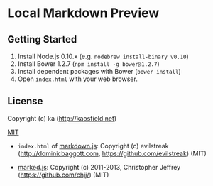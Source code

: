 # Local Markdown Preview

## Getting Started

1. Install Node.js 0.10.x (e.g. `nodebrew install-binary v0.10`)
2. Install Bower 1.2.7 (`npm install -g bower@1.2.7`)
3. Install dependent packages with Bower (`bower install`)
4. Open `index.html` with your web browser.

## License

Copyright (c) ka (http://kaosfield.net)

[MIT](http://opensource.org/licenses/MIT)

* `index.html` of [markdown.js](https://github.com/evilstreak/markdown-js): Copyright (c) evilstreak (http://dominicbaggott.com, https://github.com/evilstreak) (MIT)

* [marked.js](https://github.com/chjj/marked): Copyright (c) 2011-2013, Christopher Jeffrey (https://github.com/chjj/) (MIT)
